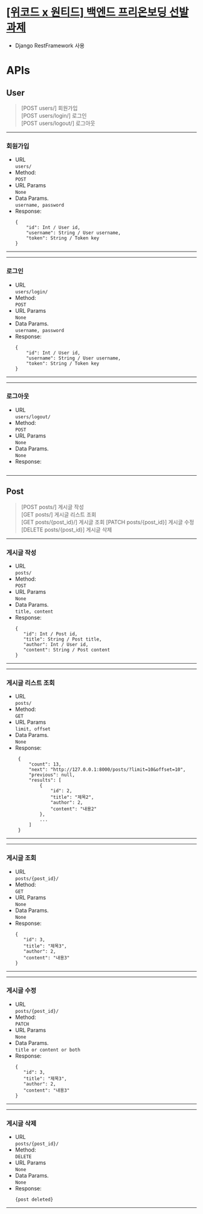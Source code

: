 # [[위코드 x 원티드] 백엔드 프리온보딩 선발 과제](https://www.notion.so/x-2f1edca34653419d8e109df1816197c2)

- Django RestFramework 사용   
# APIs

## User
> [POST users/] 회원가입  
> [POST users/login/] 로그인  
> [POST users/logout/] 로그아웃

***

### 회원가입   
   
* URL   
`users/`   
* Method:   
`POST`   
* URL Params   
`None`   
* Data Params.  
`username, password`               
* Response:   
   ```
   {
       "id": Int / User id,   
       "username": String / User username,   
       "token": String / Token key  
   } 
  ```      
***

***

### 로그인  
   
* URL   
`users/login/`   
* Method:   
`POST`   
* URL Params   
`None`   
* Data Params.  
`username, password`               
* Response:   
   ```
   {
       "id": Int / User id,   
       "username": String / User username,   
       "token": String / Token key  
   } 
  ```      
***

***
### 로그아웃    
   
* URL   
`users/logout/`   
* Method:   
`POST`   
* URL Params   
`None`   
* Data Params.  
`None`               
* Response:   
   ```
   
  ```      
***

## Post
> [POST posts/] 게시글 작성  
> [GET posts/] 게시글 리스트 조회  
> [GET posts/{post_id}/] 게시글 조회
> [PATCH posts/{post_id}] 게시글 수정
> [DELETE posts/{post_id}] 게시글 삭제

***

### 게시글 작성   
   
* URL   
`posts/`   
* Method:   
`POST`   
* URL Params   
`None`   
* Data Params.  
`title, content`               
* Response:   
   ```
   {
      "id": Int / Post id,
      "title": String / Post title,
      "author": Int / User id,
      "content": String / Post content  
   } 
  ```      
***

***

### 게시글 리스트 조회  
   
* URL   
`posts/`   
* Method:   
`GET`   
* URL Params   
`limit, offset`   
* Data Params.  
`None`               
* Response:   
   ```
    {
        "count": 13,
        "next": "http://127.0.0.1:8000/posts/?limit=10&offset=10",
        "previous": null,
        "results": [
            {
                "id": 2,
                "title": "제목2",
                "author": 2,
                "content": "내용2"
            },
            ...
        ]
    } 
  ```      
***

***
### 게시글 조회    
   
* URL   
`posts/{post_id}/`   
* Method:   
`GET`   
* URL Params   
`None`   
* Data Params.  
`None`               
* Response:   
   ```
   {
      "id": 3,
      "title": "제목3",
      "author": 2,
      "content": "내용3"
   }
  ```      
***

***
### 게시글 수정    
   
* URL   
`posts/{post_id}/`   
* Method:   
`PATCH`   
* URL Params   
`None`   
* Data Params.  
`title or content or both`               
* Response:   
   ```
   {
      "id": 3,
      "title": "제목3",
      "author": 2,
      "content": "내용3"
   }
  ```      
***

***
### 게시글 삭제    
   
* URL   
`posts/{post_id}/`   
* Method:   
`DELETE`   
* URL Params   
`None`   
* Data Params.  
`None`               
* Response:   
   ```
   {post deleted}
  ```      
***
